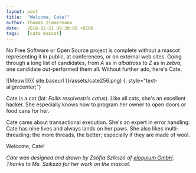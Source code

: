 ```yaml
---
layout: post
title:  "Welcome, Cate!"
author: Thomas Zimmermann
date:   2018-02-21 09:30:00 +0100
tags:   [cate mascot]
---
```


No Free Software or Open Source project is complete without a mascot
representing it in public, at conferences, or on external web sites. Going
through a long list of candidates, from *A* as in *albatross* to *Z* as
in *zebra,* one candidate out-performed them all. Without further ado,
here's Cate.

<!-- excerpt -->

![Meow!]({{ site.baseurl }}/assets/cate256.png)
{: style="text-align:center;"}

Cate is a cat (lat: *Failis resolvestris catus*). Like all cats, she's an
excellent hacker. She especially knows how to program her owner to open doors
or food cans for her.

Cate cares about transactional execution. She's an expert in error handling:
Cate has nine lives and always lands on her paws. She also likes
multi-threading: the more threads, the better; especially if they are made of
wool.

Welcome, Cate!

*Cate was designed and drawn by Zs&oacute;fia Sziksz&oacute; of
[eloquium GmbH][eloquium]. Thanks to Ms. Sziksz&oacute; for her work on
the mascot.*

[eloquium]: http://www.eloquium.de/
